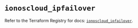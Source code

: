 # `ionoscloud_ipfailover`

Refer to the Terraform Registry for docs: [`ionoscloud_ipfailover`](https://registry.terraform.io/providers/ionos-cloud/ionoscloud/6.5.5/docs/resources/ipfailover).
